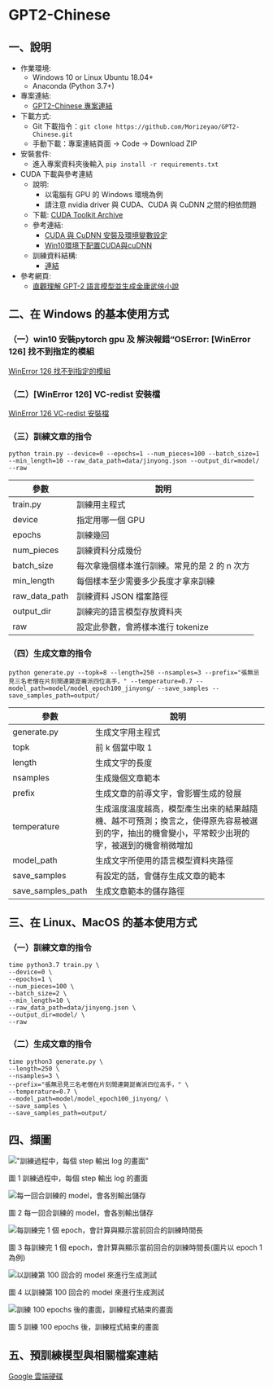 # GPT2-Chinese

## 一、說明
- 作業環境:
  - Windows 10 or Linux Ubuntu 18.04+
  - Anaconda (Python 3.7+)
- 專案連結:
  - [GPT2-Chinese 專案連結](https://github.com/Morizeyao/GPT2-Chinese "GPT2-Chinese 專案連結")
- 下載方式:
  - Git 下載指令：```git clone https://github.com/Morizeyao/GPT2-Chinese.git```
  - 手動下載：專案連結頁面 -> Code -> Download ZIP
- 安裝套件:
  - 進入專案資料夾後輸入 ```pip install -r requirements.txt```
- CUDA 下載與參考連結
  - 說明:
    - 以電腦有 GPU 的 Windows 環境為例
    - 請注意 nvidia driver 與 CUDA、CUDA 與 CuDNN 之間的相依問題
  - 下載: [CUDA Toolkit Archive](https://developer.nvidia.com/cuda-toolkit-archive "CUDA Toolkit Archive") 
  - 參考連結: 
    - [CUDA 與 CuDNN 安裝及環境變數設定](https://qqmanlin.medium.com/cuda-%E8%88%87-cudnn-%E5%AE%89%E8%A3%9D-e982d92162af "CUDA 與 CuDNN 安裝及環境變數設定")
    - [Win10環境下配置CUDA與cuDNN](https://dotblogs.com.tw/CYLcode/2018/09/20/163005 "Win10環境下配置CUDA與cuDNN")
  - 訓練資料結構:
    - [連結](https://github.com/Morizeyao/GPT2-Chinese/blob/master/train.json "連結")
- 參考網頁:
  - [直觀理解 GPT-2 語言模型並生成金庸武俠小說](https://leemeng.tw/gpt2-language-model-generate-chinese-jing-yong-novels.html "直觀理解 GPT-2 語言模型並生成金庸武俠小說")

## 二、在 Windows 的基本使用方式

### （一）win10 安裝pytorch gpu 及 解決報錯“OSError: [WinError 126] 找不到指定的模組
[WinError 126 找不到指定的模組](https://www.mdeditor.tw/pl/pndo/zh-tw "WinError 126 找不到指定的模組")

### （二）[WinError 126] VC-redist 安裝檔
[WinError 126 VC-redist 安裝檔](https://download.visualstudio.microsoft.com/download/pr/89a3b9df-4a09-492e-8474-8f92c115c51d/B1A32C71A6B7D5978904FB223763263EA5A7EB23B2C44A0D60E90D234AD99178/VC_redist.x64.exe "WinError 126 VC-redist 安裝檔")

### （三）訓練文章的指令
```
python train.py --device=0 --epochs=1 --num_pieces=100 --batch_size=1 --min_length=10 --raw_data_path=data/jinyong.json --output_dir=model/ --raw 
```
| 參數 | 說明 |
| ------ | ------ |
| train.py | 訓練用主程式 |
| device | 指定用哪一個 GPU |
| epochs | 訓練幾回 |
| num_pieces | 訓練資料分成幾份 |
| batch_size | 每次拿幾個樣本進行訓練。常見的是 2 的 n 次方 |
| min_length | 每個樣本至少需要多少長度才拿來訓練 |
| raw_data_path | 訓練資料 JSON 檔案路徑 |
| output_dir | 訓練完的語言模型存放資料夾 |
| raw | 設定此參數，會將樣本進行 tokenize |

### （四）生成文章的指令
```
python generate.py --topk=8 --length=250 --nsamples=3 --prefix="張無忌見三名老僧在片刻間連斃崑崙派四位高手，" --temperature=0.7 --model_path=model/model_epoch100_jinyong/ --save_samples --save_samples_path=output/
```
| 參數 | 說明 |
| ------ | ------ |
| generate.py | 生成文字用主程式 |
| topk | 前 k 個當中取 1 |
| length | 生成文字的長度 |
| nsamples | 生成幾個文章範本 |
| prefix | 生成文章的前導文字，會影響生成的發展 |
| temperature | 生成溫度溫度越高，模型產生出來的結果越隨機、越不可預測；換言之，使得原先容易被選到的字，抽出的機會變小，平常較少出現的字，被選到的機會稍微增加 |
| model_path | 生成文字所使用的語言模型資料夾路徑 |
| save_samples | 有設定的話，會儲存生成文章的範本 |
| save_samples_path | 生成文章範本的儲存路徑 |

## 三、在 Linux、MacOS 的基本使用方式

### （一）訓練文章的指令
```
time python3.7 train.py \
--device=0 \
--epochs=1 \
--num_pieces=100 \
--batch_size=2 \
--min_length=10 \
--raw_data_path=data/jinyong.json \
--output_dir=model/ \
--raw 
```

### （二）生成文章的指令
```
time python3 generate.py \
--length=250 \
--nsamples=3 \
--prefix="張無忌見三名老僧在片刻間連斃崑崙派四位高手，" \
--temperature=0.7 \
--model_path=model/model_epoch100_jinyong/ \
--save_samples \
--save_samples_path=output/
```

## 四、擷圖
!["訓練過程中，每個 step 輸出 log 的畫面"](https://i.imgur.com/nIh2b7b.png "訓練過程中，每個 step 輸出 log 的畫面")

圖 1 訓練過程中，每個 step 輸出 log 的畫面

![每一回合訓練的 model，會各別輸出儲存](https://i.imgur.com/dUOe9ZI.png "每一回合訓練的 model，會各別輸出儲存")

圖 2 每一回合訓練的 model，會各別輸出儲存

![每訓練完 1 個 epoch，會計算與顯示當前回合的訓練時間長](https://i.imgur.com/apTVmn6.png "每訓練完 1 個 epoch，會計算與顯示當前回合的訓練時間長")

圖 3 每訓練完 1 個 epoch，會計算與顯示當前回合的訓練時間長(圖片以 epoch 1 為例)

![以訓練第 100 回合的 model 來進行生成測試](https://i.imgur.com/0Rq0oK5.png "以訓練第 100 回合的 model 來進行生成測試")

圖 4 以訓練第 100 回合的 model 來進行生成測試

![訓練 100 epochs 後的畫面，訓練程式結束的畫面](https://i.imgur.com/NEx0J0H.png "訓練 100 epochs 後的畫面，訓練程式結束的畫面")

圖 5 訓練 100 epochs 後，訓練程式結束的畫面

## 五、預訓練模型與相關檔案連結
[Google 雲端硬碟](https://drive.google.com/drive/folders/1EmqZsb3Lp_M7ftSiKVgHC6xIiWQVmDBe?usp=sharing "Google 雲端硬碟")